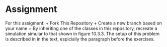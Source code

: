 <h1>Assignment</h1>
For this assigment:
+ Fork This Repository
+ Create a new branch based on your name
+ By inheriting one of the classes in this repository, recreate a simulation simular to that shown in figure 10.3.3.  The setup of this problem is described in in the text, espicially the paragraph before the exercises.
